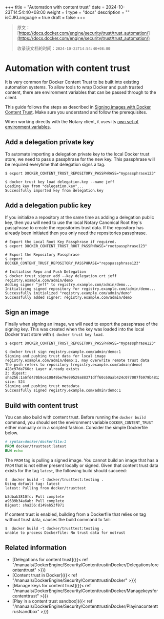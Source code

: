 +++
title = "Automation with content trust"
date = 2024-10-23T14:54:40+08:00
weight = 1
type = "docs"
description = ""
isCJKLanguage = true
draft = false
+++

> 原文：[https://docs.docker.com/engine/security/trust/trust_automation/](https://docs.docker.com/engine/security/trust/trust_automation/)
>
> 收录该文档的时间：`2024-10-23T14:54:40+08:00`

# Automation with content trust

It is very common for Docker Content Trust to be built into existing automation systems. To allow tools to wrap Docker and push trusted content, there are environment variables that can be passed through to the client.

This guide follows the steps as described in [Signing images with Docker Content Trust](https://docs.docker.com/engine/security/trust/#signing-images-with-docker-content-trust). Make sure you understand and follow the prerequisites.

When working directly with the Notary client, it uses its [own set of environment variables](https://github.com/theupdateframework/notary/blob/master/docs/reference/client-config.md#environment-variables-optional).

## Add a delegation private key

To automate importing a delegation private key to the local Docker trust store, we need to pass a passphrase for the new key. This passphrase will be required everytime that delegation signs a tag.



```console
$ export DOCKER_CONTENT_TRUST_REPOSITORY_PASSPHRASE="mypassphrase123"

$ docker trust key load delegation.key --name jeff
Loading key from "delegation.key"...
Successfully imported key from delegation.key
```

## Add a delegation public key

If you initialize a repository at the same time as adding a delegation public key, then you will need to use the local Notary Canonical Root Key's passphrase to create the repositories trust data. If the repository has already been initiated then you only need the repositories passphrase.



```console
# Export the Local Root Key Passphrase if required.
$ export DOCKER_CONTENT_TRUST_ROOT_PASSPHRASE="rootpassphrase123"

# Export the Repository Passphrase
$ export DOCKER_CONTENT_TRUST_REPOSITORY_PASSPHRASE="repopassphrase123"

# Initialise Repo and Push Delegation
$ docker trust signer add --key delegation.crt jeff registry.example.com/admin/demo
Adding signer "jeff" to registry.example.com/admin/demo...
Initializing signed repository for registry.example.com/admin/demo...
Successfully initialized "registry.example.com/admin/demo"
Successfully added signer: registry.example.com/admin/demo
```

## Sign an image

Finally when signing an image, we will need to export the passphrase of the signing key. This was created when the key was loaded into the local Docker trust store with `$ docker trust key load`.



```console
$ export DOCKER_CONTENT_TRUST_REPOSITORY_PASSPHRASE="mypassphrase123"

$ docker trust sign registry.example.com/admin/demo:1
Signing and pushing trust data for local image registry.example.com/admin/demo:1, may overwrite remote trust data
The push refers to repository [registry.example.com/admin/demo]
428c97da766c: Layer already exists
2: digest: sha256:1a6fd470b9ce10849be79e99529a88371dff60c60aab424c077007f6979b4812 size: 524
Signing and pushing trust metadata
Successfully signed registry.example.com/admin/demo:1
```

## Build with content trust

You can also build with content trust. Before running the `docker build` command, you should set the environment variable `DOCKER_CONTENT_TRUST` either manually or in a scripted fashion. Consider the simple Dockerfile below.



```dockerfile
# syntax=docker/dockerfile:1
FROM docker/trusttest:latest
RUN echo
```

The `FROM` tag is pulling a signed image. You cannot build an image that has a `FROM` that is not either present locally or signed. Given that content trust data exists for the tag `latest`, the following build should succeed:



```console
$  docker build -t docker/trusttest:testing .
Using default tag: latest
latest: Pulling from docker/trusttest

b3dbab3810fc: Pull complete
a9539b34a6ab: Pull complete
Digest: sha256:d149ab53f871
```

If content trust is enabled, building from a Dockerfile that relies on tag without trust data, causes the build command to fail:



```console
$  docker build -t docker/trusttest:testing .
unable to process Dockerfile: No trust data for notrust
```

## Related information

- [Delegations for content trust]({{< ref "/manuals/DockerEngine/Security/ContenttrustinDocker/Delegationsforcontenttrust" >}})
- [Content trust in Docker]({{< ref "/manuals/DockerEngine/Security/ContenttrustinDocker" >}})
- [Manage keys for content trust]({{< ref "/manuals/DockerEngine/Security/ContenttrustinDocker/Managekeysforcontenttrust" >}})
- [Play in a content trust sandbox]({{< ref "/manuals/DockerEngine/Security/ContenttrustinDocker/Playinacontenttrustsandbox" >}})
